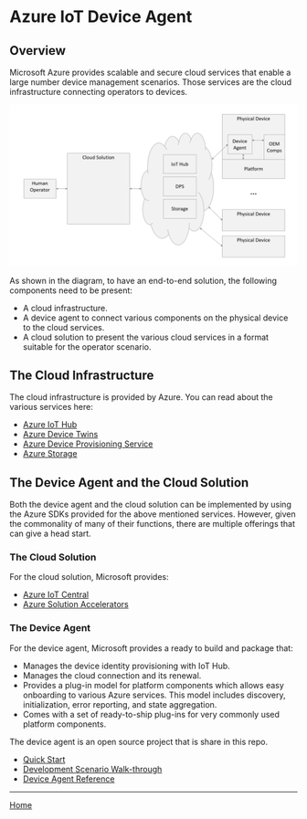 # Azure IoT Device Agent

## Overview

Microsoft Azure provides scalable and secure cloud services that enable a large number device management scenarios. Those services are the cloud infrastructure connecting operators to devices.

<img src="high-level-e2e.png"/>

As shown in the diagram, to have an end-to-end solution, the following components need to be present:
- A cloud infrastructure.
- A device agent to connect various components on the physical device to the cloud services.
- A cloud solution to present the various cloud services in a format suitable for the operator scenario.

## The Cloud Infrastructure

The cloud infrastructure is provided by Azure. You can read about the various services here:
- [Azure IoT Hub](https://docs.microsoft.com/en-us/azure/iot-hub/)
- [Azure Device Twins](https://docs.microsoft.com/en-us/azure/iot-hub/iot-hub-devguide-device-twins)
- [Azure Device Provisioning Service](https://docs.microsoft.com/en-us/azure/iot-dps/)
- [Azure Storage](https://azure.microsoft.com/en-us/services/storage/)

## The Device Agent and the Cloud Solution

Both the device agent and the cloud solution can be implemented by using the Azure SDKs provided for the above mentioned services. However, given the commonality of many of their functions, there are multiple offerings that can give a head start.

### The Cloud Solution

For the cloud solution, Microsoft provides:
- [Azure IoT Central](https://azure.microsoft.com/en-us/services/iot-central/)
- [Azure Solution Accelerators](https://azure.microsoft.com/en-us/features/iot-accelerators/)

### The Device Agent

For the device agent, Microsoft provides a ready to build and package that:

- Manages the device identity provisioning with IoT Hub.
- Manages the cloud connection and its renewal.
- Provides a plug-in model for platform components which allows easy onboarding to various Azure services. This model includes discovery, initialization, error reporting, and state aggregation.
- Comes with a set of ready-to-ship plug-ins for very commonly used platform components.

The device agent is an open source project that is share in this repo.

- [Quick Start](quick-start.md)
- [Development Scenario Walk-through](development-scenario.md)
- [Device Agent Reference](reference.md)

----

[Home](../../README.md)
